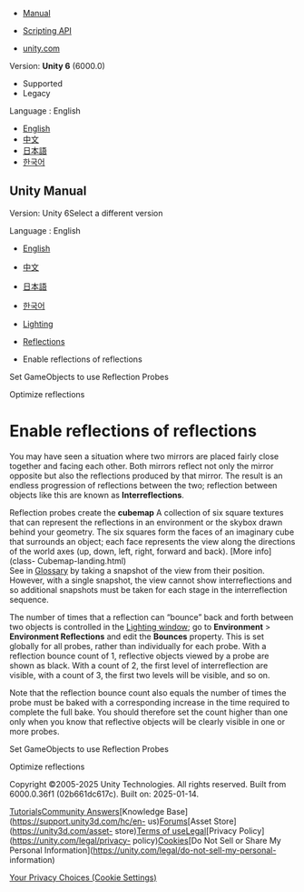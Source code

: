 [](https://docs.unity3d.com)

  * [Manual](../Manual/index.html)
  * [Scripting API](../ScriptReference/index.html)

  * [unity.com](https://unity.com/)

Version: **Unity 6** (6000.0)

  * Supported
  * Legacy

Language : English

  * [English](/Manual/ReflectionProbes-EnableReflectionsOfReflections.html)
  * [中文](/cn/current/Manual/ReflectionProbes-EnableReflectionsOfReflections.html)
  * [日本語](/ja/current/Manual/ReflectionProbes-EnableReflectionsOfReflections.html)
  * [한국어](/kr/current/Manual/ReflectionProbes-EnableReflectionsOfReflections.html)

[](https://docs.unity3d.com)

## Unity Manual

Version: Unity 6Select a different version

Language : English

  * [English](/Manual/ReflectionProbes-EnableReflectionsOfReflections.html)
  * [中文](/cn/current/Manual/ReflectionProbes-EnableReflectionsOfReflections.html)
  * [日本語](/ja/current/Manual/ReflectionProbes-EnableReflectionsOfReflections.html)
  * [한국어](/kr/current/Manual/ReflectionProbes-EnableReflectionsOfReflections.html)

  * [Lighting](LightingOverview.html)
  * [Reflections](reflections-landing.html)
  * Enable reflections of reflections

[](ReflectionProbes-set-gameobjects-use.html)

Set GameObjects to use Reflection Probes

[](RefProbePerformance.html)

Optimize reflections

# Enable reflections of reflections

You may have seen a situation where two mirrors are placed fairly close
together and facing each other. Both mirrors reflect not only the mirror
opposite but also the reflections produced by that mirror. The result is an
endless progression of reflections between the two; reflection between objects
like this are known as **Interreflections**.

Reflection probes create the **cubemap** A collection of six square textures
that can represent the reflections in an environment or the skybox drawn
behind your geometry. The six squares form the faces of an imaginary cube that
surrounds an object; each face represents the view along the directions of the
world axes (up, down, left, right, forward and back). [More info](class-
Cubemap-landing.html)  
See in [Glossary](Glossary.html#Cubemap) by taking a snapshot of the view from
their position. However, with a single snapshot, the view cannot show
interreflections and so additional snapshots must be taken for each stage in
the interreflection sequence.

The number of times that a reflection can “bounce” back and forth between two
objects is controlled in the [Lighting window](lighting-window.html); go to
**Environment** > **Environment Reflections** and edit the **Bounces**
property. This is set globally for all probes, rather than individually for
each probe. With a reflection bounce count of 1, reflective objects viewed by
a probe are shown as black. With a count of 2, the first level of
interreflection are visible, with a count of 3, the first two levels will be
visible, and so on.

Note that the reflection bounce count also equals the number of times the
probe must be baked with a corresponding increase in the time required to
complete the full bake. You should therefore set the count higher than one
only when you know that reflective objects will be clearly visible in one or
more probes.

[](ReflectionProbes-set-gameobjects-use.html)

Set GameObjects to use Reflection Probes

[](RefProbePerformance.html)

Optimize reflections

Copyright ©2005-2025 Unity Technologies. All rights reserved. Built from
6000.0.36f1 (02b661dc617c). Built on: 2025-01-14.

[Tutorials](https://learn.unity.com/)[Community
Answers](https://answers.unity3d.com)[Knowledge
Base](https://support.unity3d.com/hc/en-
us)[Forums](https://forum.unity3d.com)[Asset Store](https://unity3d.com/asset-
store)[Terms of
use](https://docs.unity3d.com/Manual/TermsOfUse.html)[Legal](https://unity.com/legal)[Privacy
Policy](https://unity.com/legal/privacy-
policy)[Cookies](https://unity.com/legal/cookie-policy)[Do Not Sell or Share
My Personal Information](https://unity.com/legal/do-not-sell-my-personal-
information)

[Your Privacy Choices (Cookie Settings)](javascript:void\(0\);)

